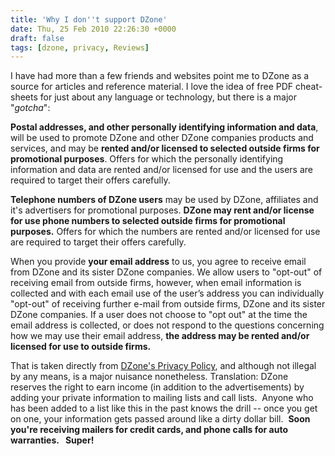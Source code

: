 ```yaml
---
title: 'Why I don''t support DZone'
date: Thu, 25 Feb 2010 22:26:30 +0000
draft: false
tags: [dzone, privacy, Reviews]
---
```


I have had more than a few friends and websites point me to DZone as a source for articles and reference material. I love the idea of free PDF cheat-sheets for just about any language or technology, but there is a major "_gotcha_":

**Postal addresses, and other personally identifying information and data**, will be used to promote DZone and other DZone companies products and services, and may be **rented and/or licensed to selected outside firms for promotional purposes**. Offers for which the personally identifying information and data are rented and/or licensed for use and the users are required to target their offers carefully.

**Telephone numbers of DZone users** may be used by DZone, affiliates and it's advertisers for promotional purposes. **DZone may rent and/or license for use phone numbers to selected outside firms for promotional purposes.** Offers for which the numbers are rented and/or licensed for use are required to target their offers carefully.

When you provide **your email address** to us, you agree to receive email from DZone and its sister DZone companies. We allow users to "opt-out" of receiving email from outside firms, however, when email information is collected and with each email use of the user’s address you can individually "opt-out" of receiving further e-mail from outside firms, DZone and its sister DZone companies. If a user does not choose to "opt out" at the time the email address is collected, or does not respond to the questions concerning how we may use their email address, **the address may be rented and/or licensed for use to outside firms.**

That is taken directly from [DZone's Privacy Policy](http://refcardz.dzone.com/page/privacy "DZone's Privacy Policy states their will to rent and license your personal information."), and although not illegal by any means, is a major nuisance nonetheless. Translation: DZone reserves the right to earn income (in addition to the advertisements) by adding your private information to mailing lists and call lists.  Anyone who has been added to a list like this in the past knows the drill -- once you get on one, your information gets passed around like a dirty dollar bill.  **Soon you're receiving mailers for credit cards, and phone calls for auto warranties.   Super!**
